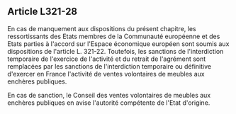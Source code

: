 Article L321-28
----
En cas de manquement aux dispositions du présent chapitre, les ressortissants
des Etats membres de la Communauté européenne et des Etats parties à l'accord
sur l'Espace économique européen sont soumis aux dispositions de l'article L.
321-22. Toutefois, les sanctions de l'interdiction temporaire de l'exercice de
l'activité et du retrait de l'agrément sont remplacées par les sanctions de
l'interdiction temporaire ou définitive d'exercer en France l'activité de ventes
volontaires de meubles aux enchères publiques.

En cas de sanction, le Conseil des ventes volontaires de meubles aux enchères
publiques en avise l'autorité compétente de l'Etat d'origine.
